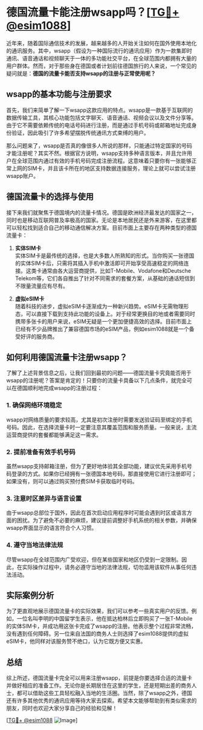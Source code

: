 # 德国流量卡能注册wsapp吗？[[TG💪+ @esim1088](https://t.me/s/esim1088)]

近年来，随着国际通信技术的发展，越来越多的人开始关注如何在国外使用本地化的通讯服务。其中，wsapp（假设为一种国际流行的通讯应用）作为一款集即时通讯、语音通话和视频聊天于一体的多功能社交平台，在全球范围内都拥有大量的用户群体。然而，对于那些身在德国或者计划前往德国旅行的人来说，一个常见的疑问就是：**德国的流量卡能否支持wsapp的注册与正常使用呢？**

## wsapp的基本功能与注册要求

首先，我们来简单了解一下wsapp这款应用的特点。wsapp是一款基于互联网的数据传输工具，其核心功能包括文字聊天、语音通话、视频会议以及文件分享等。由于它不需要依赖传统的电话号码进行注册，而是通过手机号码或邮箱地址完成身份验证，因此吸引了许多希望摆脱传统通讯方式束缚的用户。

那么问题来了，wsapp是否真的像很多人所说的那样，只能通过特定国家的号码才能注册呢？其实不然。根据官方说明，wsapp支持多种语言版本，并且允许用户在全球范围内通过有效的手机号码完成注册流程。这意味着只要你有一张能够正常上网的SIM卡，并且该卡所在的地区支持数据连接服务，理论上就可以尝试注册wsapp账户。

## 德国流量卡的选择与使用

接下来我们就聚焦于德国境内的流量卡情况。德国是欧洲经济最发达的国家之一，同时也是移动互联网普及率极高的国家。无论是本地居民还是外来游客，在这里都可以轻松找到适合自己的移动通信解决方案。目前市面上主要存在两种类型的德国流量卡：

1. **实体SIM卡**  
   实体SIM卡是最传统的选择，也是大多数人所熟知的形式。当你购买一张德国的实体SIM卡后，只需将其插入手机中激活即可开始享受高速稳定的网络连接。这类卡通常由各大运营商提供，比如T-Mobile、Vodafone和Deutsche Telekom等，它们各自推出了针对不同需求的套餐方案，从基础的通话短信到不限量流量应有尽有。

2. **虚拟eSIM卡**  
   随着科技的进步，虚拟eSIM卡逐渐成为一种新兴趋势。eSIM卡无需物理形态，可以直接下载到支持此功能的设备上。对于经常更换目的地或者需要同时携带多张卡的用户来说，eSIM无疑是一个更加便捷高效的选择。目前市面上已经有不少品牌推出了兼容德国市场的eSIM产品，例如esim1088就是一个备受好评的服务商。

## 如何利用德国流量卡注册wsapp？

了解了上述背景信息之后，让我们回到最初的问题——德国流量卡究竟能否用于wsapp的注册呢？答案是肯定的！只要你的流量卡具备以下几点条件，就完全可以在德国顺利地完成wsapp的注册过程：

### 1. 确保网络环境稳定
wsapp对网络质量的要求较高，尤其是初次注册时需要发送验证码至绑定的手机号码。因此，在选择流量卡时一定要注意其覆盖范围和服务质量。一般来说，主流运营商提供的套餐都能够满足这一需求。

### 2. 提前准备有效手机号码
虽然wsapp支持邮箱注册，但为了更好地体验其全部功能，建议优先采用手机号码登录的方式。如果你已经拥有一张德国本地号码，那直接使用它进行注册即可；如果没有，则可以通过购买预付费SIM卡获取临时号码。

### 3. 注意时区差异与语言设置
由于wsapp总部位于国外，因此在首次启动应用程序时可能会遇到时区或语言方面的困扰。为了避免不必要的麻烦，建议提前调整好手机系统的相关参数，并确保wsapp界面显示的语言符合个人习惯。

### 4. 遵守当地法律法规
尽管wsapp在全球范围内广受欢迎，但在某些国家和地区仍受到一定限制。因此，在实际操作过程中，请务必遵守当地的法律法规，切勿滥用该软件从事任何违法活动。

## 实际案例分析

为了更直观地展示德国流量卡的实际效果，我们可以参考一些真实用户的反馈。例如，一位名叫李明的中国留学生表示，他在抵达柏林后立即购买了一张T-Mobile的实体SIM卡，并成功用这张卡完成了wsapp的注册。他表示整个过程非常流畅，没有遇到任何障碍。另一位来自法国的商务人士则选择了esim1088提供的虚拟eSIM卡，他同样对该服务赞不绝口，认为它既方便又实惠。

## 总结

综上所述，德国流量卡完全可以用来注册wsapp，前提是你要选择合适的流量卡并做好相应的准备工作。无论你是长期居住在这里的学生，还是短期出差的商务人士，都可以借助这些工具轻松融入当地的生活圈。当然，除了wsapp之外，德国还有许多其他优秀的通讯应用等待大家去探索。希望本文能够帮助到有类似需求的朋友，同时也欢迎大家分享自己的经验和见解！

[[TG💪+ @esim1088](https://t.me/s/esim1088) ![Image](https://i.postimg.cc/4NQfJmqS/Snipaste-2025-05-13-00-14-12.png)]